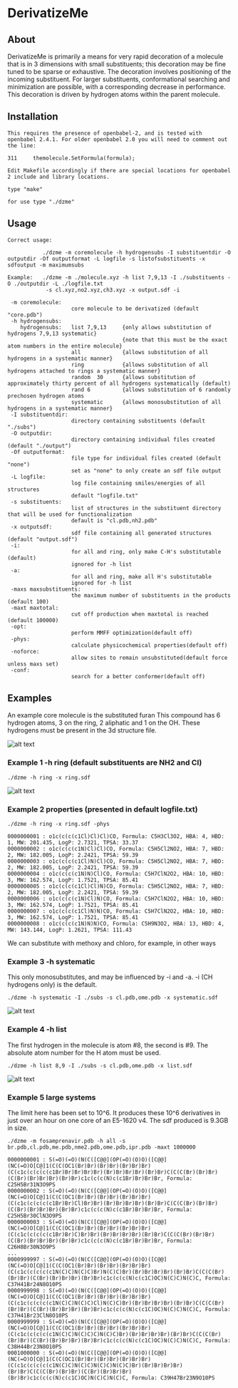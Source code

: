 # DerivatizeMe

## About

DerivatizeMe is primarily a means for very rapid decoration of a molecule that is in 3 dimensions with small substituents; this decoration may be fine tuned to be sparse or exhaustive. The decoration involves positioning of the incoming substituent.
For larger substituents, conformational searching and minimization are possible, with a corresponding decrease in performance. This decoration is driven by hydrogen atoms within the parent molecule.

## Installation

```
This requires the presence of openbabel-2, and is tested with openbabel 2.4.1. For older openbabel 2.0 you will need to comment out the line:

311     themolecule.SetFormula(formula);

Edit Makefile accordingly if there are special locations for openbabel 2 include and library locations.

type "make"

for use type "./dzme"
```


## Usage

```
Correct usage:

           ./dzme -m coremolecule -h hydrogensubs -I substituentdir -O outputdir -Of outputformat -L logfile -s listofsubstituents -x sdfoutput -m maximumsubs

Example:   ./dzme -m ./molecule.xyz -h list 7,9,13 -I ./substituents -O ./outputdir -L ./logfile.txt
            -s cl.xyz,no2.xyz,ch3.xyz -x output.sdf -i 

 -m coremolecule:
                    core molecule to be derivatized (default "core.pdb")
 -h hydrogensubs:
    hydrogensubs:   list 7,9,13     {only allows substitution of hydrogens 7,9,13 systematic}
                                    {note that this must be the exact atom numbers in the entire molecule}
                    all             {allows substitution of all hydrogens in a systematic manner}
                    ring            {allows substitution of all hydrogens attached to rings a systematic manner}
                    random  30      {allows substitution of approximately thirty percent of all hydrogens systematically (default)
                    rand 6          {allows substitution of 6 randomly prechosen hydrogen atoms
                    systematic      {allows monosubstitution of all hydrogens in a systematic manner}
 -I substituentdir:
                    directory containing substituents (default "./subs")
 -O outputdir:
                    directory containing individual files created (default "./output")
 -Of outputformat:
                    file type for individual files created (default "none")
                    set as "none" to only create an sdf file output
 -L logfile:
                    log file containing smiles/energies of all structures
                    default "logfile.txt"
 -s substituents:
                    list of structures in the substituent directory that will be used for functionalization
                    default is "cl.pdb,nh2.pdb"
 -x outputsdf:
                    sdf file containing all generated structures (default "output.sdf")
 -i:
                    for all and ring, only make C-H's substitutable (default)
                    ignored for -h list
 -a:
                    for all and ring, make all H's substitutable
                    ignored for -h list
 -maxs maxsubstituents:
                    the maximum number of substituents in the products (default 100)
 -maxt maxtotal:
                    cut off production when maxtotal is reached (default 100000)
 -opt:
                    perform MMFF optimization(default off)
 -phys:
                    calculate physicochemical properties(default off)
 -noforce:
                    allow sites to remain unsubstituted(default force unless maxs set)
 -conf:
                    search for a better conformer(default off)
```
## Examples

An example core molecule is the substituted furan This compound has 6 hydrogen atoms, 3 on the ring, 2 aliphatic and 1 on the OH. These hydrogens must be present in the 3d structure file.

![alt text](https://github.com/CMCDD/DerivatizeMe/blob/master/graphics/core.png)

### Example 1 -h ring (default substituents are NH2 and Cl)
```
./dzme -h ring -x ring.sdf
```
![alt text](https://github.com/CMCDD/DerivatizeMe/blob/master/graphics/ring.png)

### Example 2 properties (presented in default logfile.txt)
```
./dzme -h ring -x ring.sdf -phys 
```
```
0000000001 : o1c(c(c(c1Cl)Cl)Cl)CO, Formula: C5H3Cl3O2, HBA: 4, HBD: 1, MW: 201.435, LogP: 2.7321, TPSA: 33.37
0000000002 : o1c(c(c(c1N)Cl)Cl)CO, Formula: C5H5Cl2NO2, HBA: 7, HBD: 2, MW: 182.005, LogP: 2.2421, TPSA: 59.39
0000000003 : o1c(c(c(c1Cl)N)Cl)CO, Formula: C5H5Cl2NO2, HBA: 7, HBD: 2, MW: 182.005, LogP: 2.2421, TPSA: 59.39
0000000004 : o1c(c(c(c1N)N)Cl)CO, Formula: C5H7ClN2O2, HBA: 10, HBD: 3, MW: 162.574, LogP: 1.7521, TPSA: 85.41
0000000005 : o1c(c(c(c1Cl)Cl)N)CO, Formula: C5H5Cl2NO2, HBA: 7, HBD: 2, MW: 182.005, LogP: 2.2421, TPSA: 59.39
0000000006 : o1c(c(c(c1N)Cl)N)CO, Formula: C5H7ClN2O2, HBA: 10, HBD: 3, MW: 162.574, LogP: 1.7521, TPSA: 85.41
0000000007 : o1c(c(c(c1Cl)N)N)CO, Formula: C5H7ClN2O2, HBA: 10, HBD: 3, MW: 162.574, LogP: 1.7521, TPSA: 85.41
0000000008 : o1c(c(c(c1N)N)N)CO, Formula: C5H9N3O2, HBA: 13, HBD: 4, MW: 143.144, LogP: 1.2621, TPSA: 111.43
```
We can substitute with methoxy and chloro, for example, in other ways

### Example 3 -h systematic
This only monosubstitutes, and may be influenced by -i and -a. -i (CH hydrogens only) is the default.
```
./dzme -h systematic -I ./subs -s cl.pdb,ome.pdb -x systematic.sdf
```
![alt text](https://github.com/CMCDD/DerivatizeMe/blob/master/graphics/systematic.png)

### Example 4 -h list
The first hydrogen in the molecule is atom #8, the second is #9. The absolute atom number for the H atom must be used.
```
./dzme -h list 8,9 -I ./subs -s cl.pdb,ome.pdb -x list.sdf
```
![alt text](https://github.com/CMCDD/DerivatizeMe/blob/master/graphics/list.png)

### Example 5 large systems
The limit here has been set to 10^6. It produces these 10^6 derivatives in just over an hour on one core of an E5-1620 v4. The sdf produced is 9.3GB in size.
```
./dzme -m fosamprenavir.pdb -h all -s br.pdb,cl.pdb,me.pdb,nme2.pdb,ome.pdb,ipr.pdb -maxt 1000000
```
```
0000000001 : S(=O)(=O)(N(C([C@@](OP(=O)(O)O)([C@@](NC(=O)O[C@]1(C(C(OC1(Br)Br)(Br)Br)(Br)Br)Br)(C(c1c(c(c(c(c1Br)Br)Br)Br)Br)(Br)Br)Br)Br)(Br)Br)C(C(C(Br)(Br)Br)(C(Br)(Br)Br)Br)(Br)Br)c1c(c(c(N)c(c1Br)Br)Br)Br, Formula: C25H5Br31N3O9PS
0000000002 : S(=O)(=O)(N(C([C@@](OP(=O)(O)O)([C@@](NC(=O)O[C@]1(C(C(OC1(Br)Br)(Br)Br)(Br)Br)Br)(C(c1c(c(c(c(c1Br)Br)Cl)Br)Br)(Br)Br)Br)Br)(Br)Br)C(C(C(Br)(Br)Br)(C(Br)(Br)Br)Br)(Br)Br)c1c(c(c(N)c(c1Br)Br)Br)Br, Formula: C25H5Br30ClN3O9PS
0000000003 : S(=O)(=O)(N(C([C@@](OP(=O)(O)O)([C@@](NC(=O)O[C@]1(C(C(OC1(Br)Br)(Br)Br)(Br)Br)Br)(C(c1c(c(c(c(c1Br)Br)C)Br)Br)(Br)Br)Br)Br)(Br)Br)C(C(C(Br)(Br)Br)(C(Br)(Br)Br)Br)(Br)Br)c1c(c(c(N)c(c1Br)Br)Br)Br, Formula: C26H8Br30N3O9PS
...
0000999997 : S(=O)(=O)(N(C([C@@](OP(=O)(O)O)([C@@](NC(=O)O[C@]1(C(C(OC1(Br)Br)(Br)Br)(Br)Br)Br)(C(c1c(c(c(c(c1N(C)C)N(C)C)Br)N(C)C)Br)(Br)Br)Br)Br)(Br)Br)C(C(C(Br)(Br)Br)(C(Br)(Br)Br)Br)(Br)Br)c1c(c(c(N)c(c1C)OC)N(C)C)N(C)C, Formula: C37H41Br24N8O10PS
0000999998 : S(=O)(=O)(N(C([C@@](OP(=O)(O)O)([C@@](NC(=O)O[C@]1(C(C(OC1(Br)Br)(Br)Br)(Br)Br)Br)(C(c1c(c(c(c(c1N(C)C)N(C)C)Cl)N(C)C)Br)(Br)Br)Br)Br)(Br)Br)C(C(C(Br)(Br)Br)(C(Br)(Br)Br)Br)(Br)Br)c1c(c(c(N)c(c1C)OC)N(C)C)N(C)C, Formula: C37H41Br23ClN8O10PS
0000999999 : S(=O)(=O)(N(C([C@@](OP(=O)(O)O)([C@@](NC(=O)O[C@]1(C(C(OC1(Br)Br)(Br)Br)(Br)Br)Br)(C(c1c(c(c(c(c1N(C)C)N(C)C)C)N(C)C)Br)(Br)Br)Br)Br)(Br)Br)C(C(C(Br)(Br)Br)(C(Br)(Br)Br)Br)(Br)Br)c1c(c(c(N)c(c1C)OC)N(C)C)N(C)C, Formula: C38H44Br23N8O10PS
0001000000 : S(=O)(=O)(N(C([C@@](OP(=O)(O)O)([C@@](NC(=O)O[C@]1(C(C(OC1(Br)Br)(Br)Br)(Br)Br)Br)(C(c1c(c(c(c(c1N(C)C)N(C)C)N(C)C)N(C)C)Br)(Br)Br)Br)Br)(Br)Br)C(C(C(Br)(Br)Br)(C(Br)(Br)Br)Br)(Br)Br)c1c(c(c(N)c(c1C)OC)N(C)C)N(C)C, Formula: C39H47Br23N9O10PS
```



